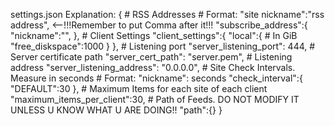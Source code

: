 settings.json Explanation:
{
	# RSS Addresses
    # Format: "site nickname":"rss address",   <--!!!Remember to put Comma after it!!!
    "subscribe_address":{
            "nickname":"",
        },
    # Client Settings
    "client_settings":{
        "local":{
            # In GiB
            "free_diskspace":1000
        }
    },
    # Listening port
    "server_listening_port": 444, 
    # Server certificate path
    "server_cert_path": "server.pem", 
    # Listening address
    "server_listening_address": "0.0.0.0", 
    # Site Check Intervals. Measure in seconds
    # Format: "nickname": seconds
    "check_interval":{
        "DEFAULT":30
     },
    # Maximum Items for each site of each client
    "maximum_items_per_client":30,
    # Path of Feeds. DO NOT MODIFY IT UNLESS U KNOW WHAT U ARE DOING!!
    "path":{}
}